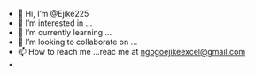 - 👋 Hi, I’m @Ejike225
- 👀 I’m interested in ...
- 🌱 I’m currently learning ...
- 💞️ I’m looking to collaborate on ...
- 📫 How to reach me ...reac me at ngogoejikeexcel@gmail.com
- 

<!---
Ejike225/Ejike225 is a ✨ special ✨ repository because its `README.md` (this file) appears on your GitHub profile.
You can click the Preview link to take a look at your changes.
--->
